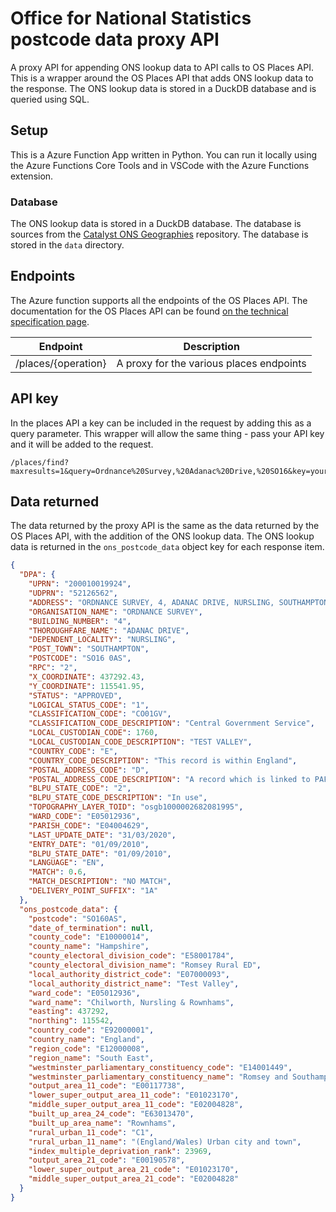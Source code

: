 # Office for National Statistics postcode data proxy API

A proxy API for appending ONS lookup data to API calls to OS Places API. This is a wrapper around the OS Places API that adds ONS lookup data to the response. The ONS lookup data is stored in a DuckDB database and is queried using SQL.

## Setup

This is a Azure Function App written in Python. You can run it locally using the Azure Functions Core Tools and in VSCode with the Azure Functions extension.

### Database

The ONS lookup data is stored in a DuckDB database. The database is sources from the [Catalyst ONS Geographies](https://github.com/Geovation/catalyst-ons-geographies) repository. The database is stored in the `data` directory.

## Endpoints

The Azure function supports all the endpoints of the OS Places API. The documentation for the OS Places API can be found [on the technical specification page](https://osdatahub.os.uk/docs/places/technicalSpecification).

| Endpoint            | Description                              |
| ------------------- | ---------------------------------------- |
| /places/{operation} | A proxy for the various places endpoints |

## API key

In the places API a key can be included in the request by adding this as a query parameter. This wrapper will allow the same thing - pass your API key and it will be added to the request.

```
/places/find?maxresults=1&query=Ordnance%20Survey,%20Adanac%20Drive,%20SO16&key=yourapikey
```

## Data returned

The data returned by the proxy API is the same as the data returned by the OS Places API, with the addition of the ONS lookup data. The ONS lookup data is returned in the `ons_postcode_data` object key for each response item.

```json
{
  "DPA": {
    "UPRN": "200010019924",
    "UDPRN": "52126562",
    "ADDRESS": "ORDNANCE SURVEY, 4, ADANAC DRIVE, NURSLING, SOUTHAMPTON, SO16 0AS",
    "ORGANISATION_NAME": "ORDNANCE SURVEY",
    "BUILDING_NUMBER": "4",
    "THOROUGHFARE_NAME": "ADANAC DRIVE",
    "DEPENDENT_LOCALITY": "NURSLING",
    "POST_TOWN": "SOUTHAMPTON",
    "POSTCODE": "SO16 0AS",
    "RPC": "2",
    "X_COORDINATE": 437292.43,
    "Y_COORDINATE": 115541.95,
    "STATUS": "APPROVED",
    "LOGICAL_STATUS_CODE": "1",
    "CLASSIFICATION_CODE": "CO01GV",
    "CLASSIFICATION_CODE_DESCRIPTION": "Central Government Service",
    "LOCAL_CUSTODIAN_CODE": 1760,
    "LOCAL_CUSTODIAN_CODE_DESCRIPTION": "TEST VALLEY",
    "COUNTRY_CODE": "E",
    "COUNTRY_CODE_DESCRIPTION": "This record is within England",
    "POSTAL_ADDRESS_CODE": "D",
    "POSTAL_ADDRESS_CODE_DESCRIPTION": "A record which is linked to PAF",
    "BLPU_STATE_CODE": "2",
    "BLPU_STATE_CODE_DESCRIPTION": "In use",
    "TOPOGRAPHY_LAYER_TOID": "osgb1000002682081995",
    "WARD_CODE": "E05012936",
    "PARISH_CODE": "E04004629",
    "LAST_UPDATE_DATE": "31/03/2020",
    "ENTRY_DATE": "01/09/2010",
    "BLPU_STATE_DATE": "01/09/2010",
    "LANGUAGE": "EN",
    "MATCH": 0.6,
    "MATCH_DESCRIPTION": "NO MATCH",
    "DELIVERY_POINT_SUFFIX": "1A"
  },
  "ons_postcode_data": {
    "postcode": "SO160AS",
    "date_of_termination": null,
    "county_code": "E10000014",
    "county_name": "Hampshire",
    "county_electoral_division_code": "E58001784",
    "county_electoral_division_name": "Romsey Rural ED",
    "local_authority_district_code": "E07000093",
    "local_authority_district_name": "Test Valley",
    "ward_code": "E05012936",
    "ward_name": "Chilworth, Nursling & Rownhams",
    "easting": 437292,
    "northing": 115542,
    "country_code": "E92000001",
    "country_name": "England",
    "region_code": "E12000008",
    "region_name": "South East",
    "westminster_parliamentary_constituency_code": "E14001449",
    "westminster_parliamentary_constituency_name": "Romsey and Southampton North",
    "output_area_11_code": "E00117738",
    "lower_super_output_area_11_code": "E01023170",
    "middle_super_output_area_11_code": "E02004828",
    "built_up_area_24_code": "E63013470",
    "built_up_area_name": "Rownhams",
    "rural_urban_11_code": "C1",
    "rural_urban_11_name": "(England/Wales) Urban city and town",
    "index_multiple_deprivation_rank": 23969,
    "output_area_21_code": "E00190578",
    "lower_super_output_area_21_code": "E01023170",
    "middle_super_output_area_21_code": "E02004828"
  }
}
```

